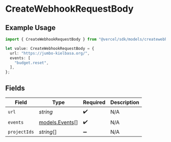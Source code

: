 # CreateWebhookRequestBody

## Example Usage

```typescript
import { CreateWebhookRequestBody } from "@vercel/sdk/models/createwebhookop.js";

let value: CreateWebhookRequestBody = {
  url: "https://jumbo-kielbasa.org/",
  events: [
    "budget.reset",
  ],
};
```

## Fields

| Field                                  | Type                                   | Required                               | Description                            |
| -------------------------------------- | -------------------------------------- | -------------------------------------- | -------------------------------------- |
| `url`                                  | *string*                               | :heavy_check_mark:                     | N/A                                    |
| `events`                               | [models.Events](../models/events.md)[] | :heavy_check_mark:                     | N/A                                    |
| `projectIds`                           | *string*[]                             | :heavy_minus_sign:                     | N/A                                    |